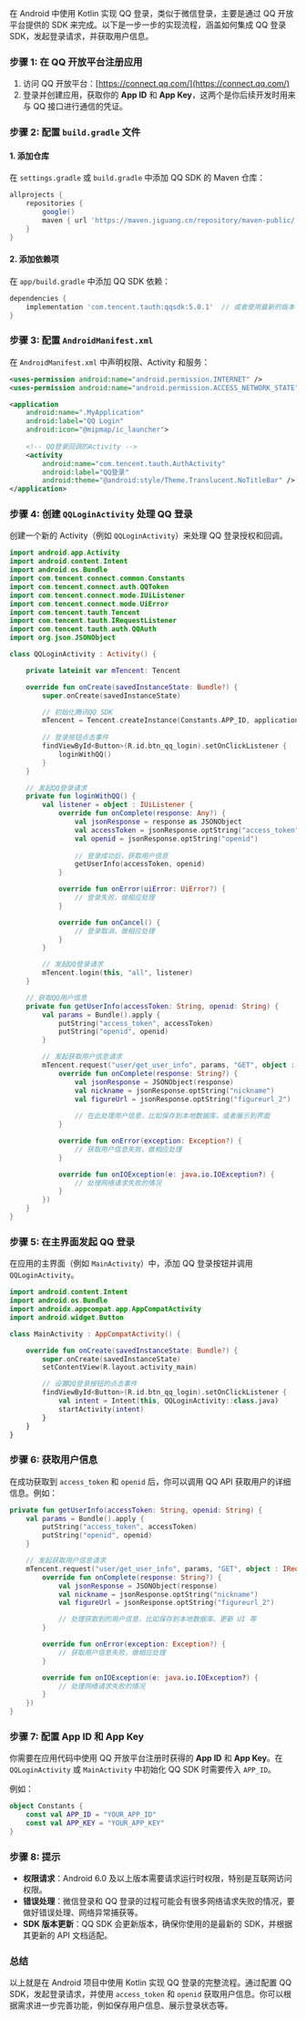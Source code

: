 在 Android 中使用 Kotlin 实现 QQ 登录，类似于微信登录，主要是通过 QQ 开放平台提供的 SDK 来完成。以下是一步一步的实现流程，涵盖如何集成 QQ 登录 SDK，发起登录请求，并获取用户信息。

### 步骤 1: 在 QQ 开放平台注册应用

1. 访问 QQ 开放平台：[https://connect.qq.com/](https://connect.qq.com/)
2. 登录并创建应用，获取你的 **App ID** 和 **App Key**，这两个是你后续开发时用来与 QQ 接口进行通信的凭证。

### 步骤 2: 配置 `build.gradle` 文件

#### 1. 添加仓库

在 `settings.gradle` 或 `build.gradle` 中添加 QQ SDK 的 Maven 仓库：

```gradle
allprojects {
    repositories {
        google()
        maven { url 'https://maven.jiguang.cn/repository/maven-public/' }  // QQ SDK Maven 仓库
    }
}
```

#### 2. 添加依赖项

在 `app/build.gradle` 中添加 QQ SDK 依赖：

```gradle
dependencies {
    implementation 'com.tencent.tauth:qqsdk:5.0.1'  // 或者使用最新的版本
}
```

### 步骤 3: 配置 `AndroidManifest.xml`

在 `AndroidManifest.xml` 中声明权限、Activity 和服务：

```xml
<uses-permission android:name="android.permission.INTERNET" />
<uses-permission android:name="android.permission.ACCESS_NETWORK_STATE" />

<application
    android:name=".MyApplication"
    android:label="QQ Login"
    android:icon="@mipmap/ic_launcher">
    
    <!-- QQ登录回调的Activity -->
    <activity
        android:name="com.tencent.tauth.AuthActivity"
        android:label="QQ登录"
        android:theme="@android:style/Theme.Translucent.NoTitleBar" />
</application>
```

### 步骤 4: 创建 `QQLoginActivity` 处理 QQ 登录

创建一个新的 Activity（例如 `QQLoginActivity`）来处理 QQ 登录授权和回调。

```kotlin
import android.app.Activity
import android.content.Intent
import android.os.Bundle
import com.tencent.connect.common.Constants
import com.tencent.connect.auth.QQToken
import com.tencent.connect.mode.IUiListener
import com.tencent.connect.mode.UiError
import com.tencent.tauth.Tencent
import com.tencent.tauth.IRequestListener
import com.tencent.tauth.auth.QQAuth
import org.json.JSONObject

class QQLoginActivity : Activity() {

    private lateinit var mTencent: Tencent

    override fun onCreate(savedInstanceState: Bundle?) {
        super.onCreate(savedInstanceState)

        // 初始化腾讯QQ SDK
        mTencent = Tencent.createInstance(Constants.APP_ID, applicationContext)
        
        // 登录按钮点击事件
        findViewById<Button>(R.id.btn_qq_login).setOnClickListener {
            loginWithQQ()
        }
    }

    // 发起QQ登录请求
    private fun loginWithQQ() {
        val listener = object : IUiListener {
            override fun onComplete(response: Any?) {
                val jsonResponse = response as JSONObject
                val accessToken = jsonResponse.optString("access_token")
                val openid = jsonResponse.optString("openid")
                
                // 登录成功后，获取用户信息
                getUserInfo(accessToken, openid)
            }

            override fun onError(uiError: UiError?) {
                // 登录失败，做相应处理
            }

            override fun onCancel() {
                // 登录取消，做相应处理
            }
        }

        // 发起QQ登录请求
        mTencent.login(this, "all", listener)
    }

    // 获取QQ用户信息
    private fun getUserInfo(accessToken: String, openid: String) {
        val params = Bundle().apply {
            putString("access_token", accessToken)
            putString("openid", openid)
        }

        // 发起获取用户信息请求
        mTencent.request("user/get_user_info", params, "GET", object : IRequestListener {
            override fun onComplete(response: String?) {
                val jsonResponse = JSONObject(response)
                val nickname = jsonResponse.optString("nickname")
                val figureUrl = jsonResponse.optString("figureurl_2")
                
                // 在此处理用户信息，比如保存到本地数据库，或者展示到界面
            }

            override fun onError(exception: Exception?) {
                // 获取用户信息失败，做相应处理
            }

            override fun onIOException(e: java.io.IOException?) {
                // 处理网络请求失败的情况
            }
        })
    }
}
```

### 步骤 5: 在主界面发起 QQ 登录

在应用的主界面（例如 `MainActivity`）中，添加 QQ 登录按钮并调用 `QQLoginActivity`。

```kotlin
import android.content.Intent
import android.os.Bundle
import androidx.appcompat.app.AppCompatActivity
import android.widget.Button

class MainActivity : AppCompatActivity() {

    override fun onCreate(savedInstanceState: Bundle?) {
        super.onCreate(savedInstanceState)
        setContentView(R.layout.activity_main)

        // 设置QQ登录按钮的点击事件
        findViewById<Button>(R.id.btn_qq_login).setOnClickListener {
            val intent = Intent(this, QQLoginActivity::class.java)
            startActivity(intent)
        }
    }
}
```

### 步骤 6: 获取用户信息

在成功获取到 `access_token` 和 `openid` 后，你可以调用 QQ API 获取用户的详细信息。例如：

```kotlin
private fun getUserInfo(accessToken: String, openid: String) {
    val params = Bundle().apply {
        putString("access_token", accessToken)
        putString("openid", openid)
    }

    // 发起获取用户信息请求
    mTencent.request("user/get_user_info", params, "GET", object : IRequestListener {
        override fun onComplete(response: String?) {
            val jsonResponse = JSONObject(response)
            val nickname = jsonResponse.optString("nickname")
            val figureUrl = jsonResponse.optString("figureurl_2")

            // 处理获取到的用户信息，比如保存到本地数据库、更新 UI 等
        }

        override fun onError(exception: Exception?) {
            // 获取用户信息失败，做相应处理
        }

        override fun onIOException(e: java.io.IOException?) {
            // 处理网络请求失败的情况
        }
    })
}
```

### 步骤 7: 配置 App ID 和 App Key

你需要在应用代码中使用 QQ 开放平台注册时获得的 **App ID** 和 **App Key**。在 `QQLoginActivity` 或 `MainActivity` 中初始化 QQ SDK 时需要传入 `APP_ID`。

例如：

```kotlin
object Constants {
    const val APP_ID = "YOUR_APP_ID"
    const val APP_KEY = "YOUR_APP_KEY"
}
```

### 步骤 8: 提示

- **权限请求**：Android 6.0 及以上版本需要请求运行时权限，特别是互联网访问权限。
- **错误处理**：微信登录和 QQ 登录的过程可能会有很多网络请求失败的情况，要做好错误处理、网络异常捕获等。
- **SDK 版本更新**：QQ SDK 会更新版本，确保你使用的是最新的 SDK，并根据其更新的 API 文档适配。

### 总结

以上就是在 Android 项目中使用 Kotlin 实现 QQ 登录的完整流程。通过配置 QQ SDK，发起登录请求，并使用 `access_token` 和 `openid` 获取用户信息。你可以根据需求进一步完善功能，例如保存用户信息、展示登录状态等。